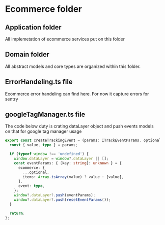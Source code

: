 # Ecommerce folder

## Application folder

All implemetation of ecommerce services put on this folder

## Domain folder

All abstract models and core types are organized within this folder.

## ErrorHandeling.ts file

Ecommerce error handeling can find here. For now it capture errors for sentry

## googleTagManager.ts file

The code below duty is crating dataLayer object and push events models on that
for google tag manager usage

```ts
export const createTrackingEvent = (params: ITrackEventParams, optional?: object) => {
  const { value, type } = params;

  if (typeof window !== 'undefined') {
    window.dataLayer = window?.dataLayer || [];
    const eventParams: { [key: string]: unknown } = {
      ecommerce: {
        ...optional,
        items: Array.isArray(value) ? value : [value],
      },
      event: type,
    };
    window?.dataLayer?.push(eventParams);
    window?.dataLayer?.push(resetEventParams());
  }

  return;
};
```
